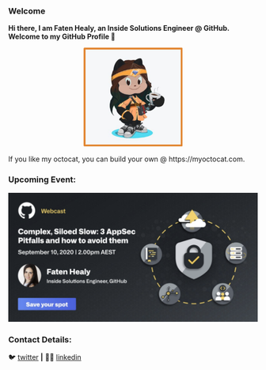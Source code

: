 ### Welcome
**Hi there, I am Faten Healy, an Inside Solutions Engineer @ GitHub. Welcome to my GitHub Profile 👋**

<p align="center">
  <img src="/Faten-Octocat.png" width="200" height="200"> 
</p>
If you like my octocat, you can build your own @ https://myoctocat.com.

### Upcoming Event:
 [<img src="/UpcomingWebinar.png" >](https://resources.github.com/webcasts/Appsec-pitfalls-how-to-avoid-them-aest)  
 
### Contact Details:

🐦 [twitter](https://twitter.com/fatenhealy) **|** 
👩‍🎓 [linkedin](https://www.linkedin.com/in/faten-healy-5260382b/)
